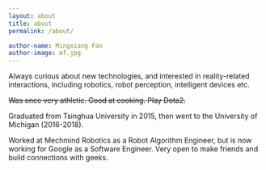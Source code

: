 ```yaml
---
layout: about
title: about
permalink: /about/

author-name: Mingxiang Fan
author-image: mf.jpg
---
```


Always curious about new technologies, and interested in reality-related interactions, including robotics, robot perception, intelligent devices etc.

~~Was once very athletic. Good at cooking. Play Dota2.~~

Graduated from Tsinghua University in 2015, then went to the University of Michigan (2016-2018).

Worked at Mechmind Robotics as a Robot Algorithm Engineer, but is now working for Google as a Software Engineer. Very open to make friends and build connections with geeks.
